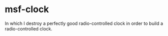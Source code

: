 # msf-clock
In which I destroy a perfectly good radio-controlled clock in order to build a radio-controlled clock.
